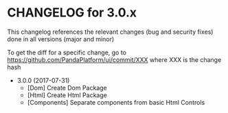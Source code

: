 CHANGELOG for 3.0.x
===================

This changelog references the relevant changes (bug and security fixes) done
in all versions (major and minor)

To get the diff for a specific change, go to https://github.com/PandaPlatform/ui/commit/XXX where
XXX is the change hash

* 3.0.0 (2017-07-31)
  * [Dom] Create Dom Package
  * [Html] Create Html Package
  * [Components] Separate components from basic Html Controls
